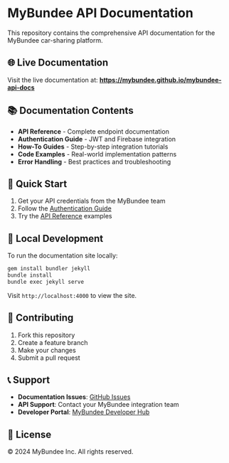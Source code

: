 # MyBundee API Documentation

This repository contains the comprehensive API documentation for the MyBundee car-sharing platform.

## 🌐 Live Documentation

Visit the live documentation at: **https://mybundee.github.io/mybundee-api-docs**

## 📚 Documentation Contents

- **API Reference** - Complete endpoint documentation
- **Authentication Guide** - JWT and Firebase integration
- **How-To Guides** - Step-by-step integration tutorials
- **Code Examples** - Real-world implementation patterns
- **Error Handling** - Best practices and troubleshooting

## 🚀 Quick Start

1. Get your API credentials from the MyBundee team
2. Follow the [Authentication Guide](https://mybundee.github.io/mybundee-api-docs/authentication.html)
3. Try the [API Reference](https://mybundee.github.io/mybundee-api-docs/api-reference.html) examples

## 🔧 Local Development

To run the documentation site locally:

```bash
gem install bundler jekyll
bundle install
bundle exec jekyll serve
```

Visit `http://localhost:4000` to view the site.

## 📝 Contributing

1. Fork this repository
2. Create a feature branch
3. Make your changes
4. Submit a pull request

## 📞 Support

- **Documentation Issues**: [GitHub Issues](https://github.com/mybundee/mybundee-api-docs/issues)
- **API Support**: Contact your MyBundee integration team
- **Developer Portal**: [MyBundee Developer Hub](https://developers.mybundee.com)

## 📄 License

© 2024 MyBundee Inc. All rights reserved.